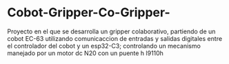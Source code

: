 # Cobot-Gripper-Co-Gripper-
Proyecto en el que se desarrolla un gripper colaborativo, partiendo de un cobot EC-63 utilizando comunicaccion de entradas y salidas digitales entre el controlador del cobot y un esp32-C3; controlando un mecanismo manejado por un motor dc N20 con un puente h l9110h
